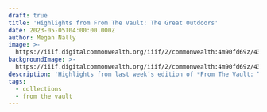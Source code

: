 ```yaml
---
draft: true
title: 'Highlights from From The Vault: The Great Outdoors'
date: 2023-05-05T04:00:00.000Z
author: Megan Nally
image: >-
  https://iiif.digitalcommonwealth.org/iiif/2/commonwealth:4m90fd69z/435,1223,2690,1601/1200,/0/default.jpg
backgroundImage: >-
  https://iiif.digitalcommonwealth.org/iiif/2/commonwealth:4m90fd69z/435,1223,2690,1601/1200,/0/default.jpg
description: 'Highlights from last week’s edition of *From The Vault: The Great Outdoors*'
tags:
  - collections
  - from the vault
---
```



